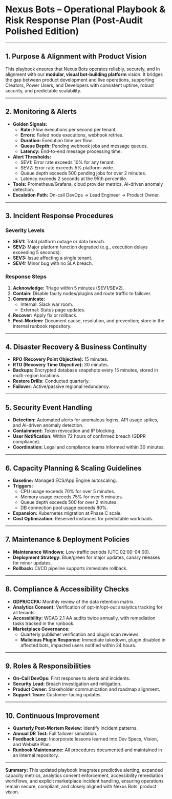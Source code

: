 # Nexus Bots – Operational Playbook & Risk Response Plan (Post-Audit Polished Edition)

---

## 1. Purpose & Alignment with Product Vision

This playbook ensures that Nexus Bots operates reliably, securely, and in alignment with our **modular, visual bot-building platform** vision. It bridges the gap between product development and live operations, supporting Creators, Power Users, and Developers with consistent uptime, robust security, and predictable scalability.

---

## 2. Monitoring & Alerts

- **Golden Signals:**
  - **Rate:** Flow executions per second per tenant.
  - **Errors:** Failed node executions, webhook retries.
  - **Duration:** Execution time per flow.
  - **Queue Depth:** Pending webhook jobs and message queues.
  - **Latency:** End-to-end message processing time.
- **Alert Thresholds:**
  - SEV1: Error rate exceeds 10% for any tenant.
  - SEV2: Error rate exceeds 5% platform-wide.
  - Queue depth exceeds 500 pending jobs for over 2 minutes.
  - Latency exceeds 2 seconds at the 95th percentile.
- **Tools:** Prometheus/Grafana, cloud provider metrics, AI-driven anomaly detection.
- **Escalation Path:** On-call DevOps → Lead Engineer → Product Owner.

---

## 3. Incident Response Procedures

### Severity Levels

- **SEV1:** Total platform outage or data breach.
- **SEV2:** Major platform function degraded (e.g., execution delays exceeding 5 seconds).
- **SEV3:** Issue affecting a single tenant.
- **SEV4:** Minor bug with no SLA breach.

### Response Steps

1. **Acknowledge:** Triage within 5 minutes (SEV1/SEV2).
2. **Contain:** Disable faulty nodes/plugins and route traffic to failover.
3. **Communicate:**
   - Internal: Slack war room.
   - External: Status page updates.
4. **Recover:** Apply fix or rollback.
5. **Post-Mortem:** Document cause, resolution, and prevention; store in the internal runbook repository.

---

## 4. Disaster Recovery & Business Continuity

- **RPO (Recovery Point Objective):** 15 minutes.
- **RTO (Recovery Time Objective):** 30 minutes.
- **Backups:** Encrypted database snapshots every 15 minutes, stored in multi-region locations.
- **Restore Drills:** Conducted quarterly.
- **Failover:** Active/passive regional redundancy.

---

## 5. Security Event Handling

- **Detection:** Automated alerts for anomalous logins, API usage spikes, and AI-driven anomaly detection.
- **Containment:** Token revocation and IP blocking.
- **User Notification:** Within 72 hours of confirmed breach (GDPR compliance).
- **Coordination:** Legal and compliance teams informed within 30 minutes.

---

## 6. Capacity Planning & Scaling Guidelines

- **Baseline:** Managed ECS/App Engine autoscaling.
- **Triggers:**
  - CPU usage exceeds 70% for over 5 minutes.
  - Memory usage exceeds 75% for over 5 minutes.
  - Queue depth exceeds 500 for over 2 minutes.
  - DB connection pool usage exceeds 80%.
- **Expansion:** Kubernetes migration at Phase C scale.
- **Cost Optimization:** Reserved instances for predictable workloads.

---

## 7. Maintenance & Deployment Policies

- **Maintenance Windows:** Low-traffic periods (UTC 02:00–04:00).
- **Deployment Strategy:** Blue/green for major updates, canary releases for minor updates.
- **Rollback:** CI/CD pipeline supports immediate rollback.

---

## 8. Compliance & Accessibility Checks

- **GDPR/CCPA:** Monthly review of the data retention matrix.
- **Analytics Consent:** Verification of opt-in/opt-out analytics tracking for all tenants.
- **Accessibility:** WCAG 2.1 AA audits twice annually, with remediation tasks tracked in the runbook.
- **Marketplace Governance:**
  - Quarterly publisher verification and plugin scan reviews.
  - **Malicious Plugin Response:** Immediate takedown, plugin disabled in affected bots, impacted users notified within 24 hours.

---

## 9. Roles & Responsibilities

- **On-Call DevOps:** First response to alerts and incidents.
- **Security Lead:** Breach investigation and mitigation.
- **Product Owner:** Stakeholder communication and roadmap alignment.
- **Support Team:** Customer-facing updates.

---

## 10. Continuous Improvement

- **Quarterly Post-Mortem Review:** Identify incident patterns.
- **Annual DR Test:** Full failover simulation.
- **Feedback Loop:** Incorporate lessons learned into Dev Specs, Vision, and Website Plan.
- **Runbook Maintenance:** All procedures documented and maintained in an internal repository.

---

**Summary:** This updated playbook integrates predictive alerting, expanded capacity metrics, analytics consent enforcement, accessibility remediation workflows, and explicit marketplace incident handling, ensuring operations remain secure, compliant, and closely aligned with Nexus Bots’ product vision.
